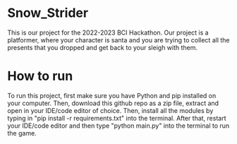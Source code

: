 # Snow_Strider
This is our project for the 2022-2023 BCI Hackathon. Our project is a platformer, where your character is santa and you are trying to collect all the presents that you dropped
and get back to your sleigh with them. 


# How to run
To run this project, first make sure you have Python and pip installed on your computer. Then, download this github repo as a zip file, extract and open in your IDE/code editor of choice. Then, install all the modules by typing in "pip install -r requirements.txt" into the terminal. After that, restart your IDE/code editor and then type "python main.py" into the terminal to run the game. 
